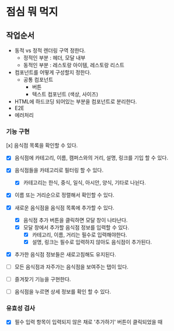 # 점심 뭐 먹지

## 작업순서

- 동적 vs 정적 렌더링 구역 정한다.
  - 정적인 부분 : 헤더, 모달 내부
  - 동적인 부분 : 레스토랑 아이템, 레스토랑 리스트
- 컴포넌트를 어떻게 구성할지 정한다.
  - 공통 컴포넌트
    - 버튼
    - 텍스트 컴포넌트 (색상, 사이즈)
- HTML에 하드코딩 되어있는 부분을 컴포넌트로 분리한다.
- E2E
- 에러처리

### 기능 구현

[x] 음식점 목록을 확인할 수 있다.

- [x] 음식점에 카테고리, 이름, 캠퍼스와의 거리, 설명, 링크를 기입 할 수 있다.
- [x] 음식점들을 카테고리로 필터링 할 수 있다.
  - [x] 카테고리는 한식, 중식, 일식, 아시안, 양식, 기타로 나뉜다.
- [x] 이름 또는 거리순으로 정렬해서 확인할 수 있다.

- [x] 새로운 음식점을 음식점 목록에 추가할 수 있다.
  - [x] 음식점 추가 버튼을 클릭하면 모달 창이 나타난다.
  - [x] 모달 창에서 추가할 음식점 정보를 입력할 수 있다.
    - [x] 카테고리, 이름, 거리는 필수로 입력해야한다.
    - [x] 설명, 링크는 필수로 입력하지 않아도 음식점이 추가된다.
- [x] 추가한 음식점 정보들은 새로고침해도 유지된다.

- [ ] 모든 음식점과 자주가는 음식점을 보여주는 탭이 있다.
- [ ] 즐겨찾기 기능을 구현한다.
- [ ] 음식점을 누르면 상세 정보를 확인 할 수 있다.

### 유효성 검사

- [x] 필수 입력 항목이 입력되지 않은 채로 '추가하기' 버튼이 클릭되었을 때
